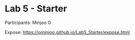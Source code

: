 # Lab 5 - Starter
Participants: Minjoo O

Expose: https://ominjoo.github.io/Lab5_Starter/expose.html
